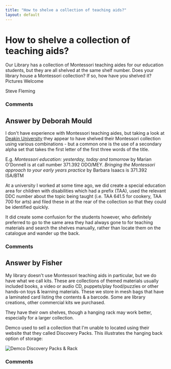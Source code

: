 ```yaml
---
title: "How to shelve a collection of teaching aids?"
layout: default
---
```

How to shelve a collection of teaching aids?
=====================
Our Library has a collection of Montessori teaching aides for our
education students, but they are all shelved at the same shelf number.
Does your library house a Montessori collection? If so, how have you
shelved it? Pictures Welcome

Steve Fleming

### Comments ###


Answer by Deborah Mould
----------------
I don't have experience with Montessori teaching aides, but taking a
look at [Deakin University](http://library.deakin.edu.au/search~S1/)
they appear to have shelved their Montessori collection using various
combinations - but a common one is the use of a secondary alpha set that
takes the first letter of the first three words of the title.

E.g. *Montessori education: yesterday, today and tomorrow* by Marian
O'Donnell is at call number 371.392 ODO/MEY. *Bringing the Montessori
approach to your early years practice* by Barbara Isaacs is 371.392
ISA/BTM

At a university I worked at some time ago, we did create a special
education area for children with disabilities which had a prefix (TAA),
used the relevant DDC number about the topic being taught (i.e. TAA
641.5 for cookery, TAA 700 for arts) and filed these in at the rear of
the collection so that they could be identified quickly.

It did create some confusion for the students however, who definitely
preferred to go to the same area they had always gone to for teaching
materials and search the shelves manually, rather than locate them on
the catalogue and wander up the back.

### Comments ###

Answer by Fisher
----------------
My library doesn't use Montessori teaching aids in particular, but we do
have what we call kits. These are collections of themed materials
usually included books, a video or audio CD, puppets/play food/puzzles
or other hands-on toys & learning materials. These we store in mesh bags
that have a laminated card listing the contents & a barcode. Some are
library creations, other commercial kits we purchased.

They have their own shelves, though a hanging rack may work better,
especially for a larger collection.

Demco used to sell a collection that I'm unable to located using their
website that they called Discovery Packs. This illustrates the hanging
back option of storage:

![Demco Discovery Packs & Rack](http://i.stack.imgur.com/y5ezD.jpg)

### Comments ###

